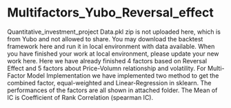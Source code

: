 # Multifactors_Yubo_Reversal_effect
Quantitative_investment_project
Data.pkl zip is not uploaded here, which is from Yubo and not allowed to share.
You may download the backtest framework here and run it in local environment with data available. When you have finished your work at local environment, please update your new work here.
Here we have already finished 4 factors based on Reversal Effect and 5 factors about Price-Volumn relationship and volatility.
For Multi-Factor Model Implementation we have implemented two method to get the combined factor, equal-weighted and Linear-Regression in sklearn.
The performances of the factors are all shown in attached folder. The Mean of IC is Coefficient of Rank Correlation (spearman IC).
